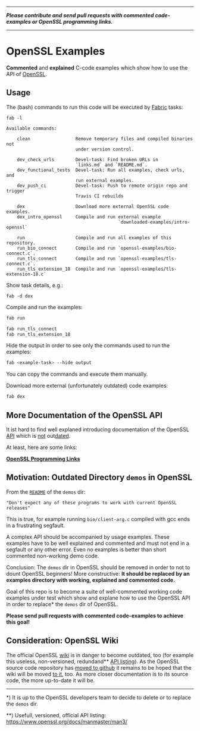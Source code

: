 
----
___Please contribute and send pull requests with commented code-examples or OpenSSL programming links.___

----

# OpenSSL Examples

__Commented__ and __explained__ C-code examples which show how to use the API of
[OpenSSL](https://www.openssl.org/).


## Usage

The (bash) commands to run this code will be executed by [Fabric][9] tasks:

```
fab -l

Available commands:

    clean                 Remove temporary files and compiled binaries not
                          under version control.

    dev_check_urls        Devel-task: Find broken URLs in
                          `links.md` and `README.md`.
    dev_functional_tests  Devel-task: Run all examples, check urls, and
                          run external examples.
    dev_push_ci           Devel-task: Push to remote origin repo and trigger
                          Travis CI rebuilds

    dex                   Download more external OpenSSL code examples.
    dex_intro_openssl     Compile and run external example
                                          `downloaded-examples/intro-openssl`

    run                   Compile and run all examples of this repository.
    run_bio_connect       Compile and run `openssl-examples/bio-connect.c`.
    run_tls_connect       Compile and run `openssl-examples/tls-connect.c`.
    run_tls_extension_18  Compile and run `openssl-examples/tls-extension-18.c`
```

Show task details, e.g.:
```
fab -d dex
```

Compile and run the examples:

```bash
fab run

fab run_tls_connect
fab run_tls_extension_18
```

Hide the output in order to see only the commands used to run the
examples:

```bash
fab <example-task> --hide output
```

You can copy the commands and execute them manually.

Download more external (unfortunately outdated) code examples:

```bash
fab dex
```


## More Documentation of the OpenSSL API

It ist hard to find well explaned introducing documentation of the
OpenSSL [API][4] which is [not][5] out[dated][6].

At least, here are some links:

__[OpenSSL Programming Links](./links.md)__


## Motivation: Outdated Directory `demos` in OpenSSL

From the [`README`][1] of the `demos` dir:

    "Don't expect any of these programs to work with current OpenSSL releases"

This is true, for example running `bio/client-arg.c` compiled with gcc ends in
a frustrating segfault.

A complex API should be accompanied by usage examples.  These examples have to
be well explained and commented and must not end in a segfault or any other
error.  Even no examples is better than short commented non-working demo code.

Conclusion:  The `demos` dir in OpenSSL should be removed in order to not to
dount OpenSSL beginners!  More constructive: __It should be replaced by an
examples directory with working, explained and commented code.__

Goal of this repo is to become a suite of well-commented working code examples
under test which show and explane how to use the OpenSSL API in order to
replace\* the `demos` dir of OpenSSL.

**Please send pull requests with commented code-examples to achieve this
goal!**


## Consideration: OpenSSL Wiki

The official OpenSSL [wiki][2] is in danger to become outdated, too (for
example this useless, non-versioned, redundand\*\* [API listing][8]).
As the OpenSSL source code repository has [moved to github][7] it remains to be
hoped that the wiki will be moved [to it][3], too.  As more closer
documentation is to its source code, the more up-to-date it will be.


----

\*) It is up to the OpenSSL developers team to decide to delete or to replace
the `demos` dir.

\*\*) Usefull, versioned, official API listing:
https://www.openssl.org/docs/manmaster/man3/

[1]: https://github.com/openssl/openssl/blob/master/demos/README
[2]: https://wiki.openssl.org/index.php/Main_Page
[3]: https://github.com/openssl/openssl/wiki
[4]: https://www.openssl.org/docs/manmaster/man3/
[5]: http://shop.oreilly.com/product/9780596002701.do
[6]: http://shop.oreilly.com/product/9780596003944.do
[7]: https://www.openssl.org/blog/blog/2016/10/12/f2f-rt-github/
[8]: https://wiki.openssl.org/index.php/Documentation_Index
[9]: http://www.fabfile.org/installing.html
